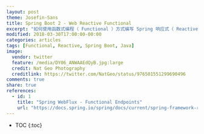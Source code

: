 ```yaml
---
layout: post
theme: Josefin-Sans
title: Spring Boot 2 - Web Reactive Functional
excerpt: "如何使用函数式编程（ Functional ）方式编写 Spring 响应式（ Reactive ）的 Web Application"
modified: 2018-03-30T17:00:00-00:00
categories: articles
tags: [Functional, Reactive, Spring Boot, Java]
image:
  vendor: twitter
  feature: /media/DY06_ANWAAEdQyB.jpg:large
  credit: Nat Geo Photography‏
  creditlink: https://twitter.com/NatGeo/status/976501551299690496
comments: true
share: true
references:
  - id: 1
    title: "Spring WebFlux - Functional Endpoints"
    url: "https://docs.spring.io/spring/docs/current/spring-framework-reference/web-reactive.html#webflux-fn"
---
```


* TOC
{:toc}
